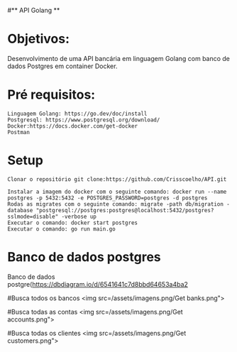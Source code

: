 #** API Golang **

# Objetivos:

Desenvolvimento de uma API bancária em linguagem Golang com banco de dados Postgres em container Docker.

# Pré requisitos:

    Linguagem Golang: https://go.dev/doc/install
    Postgresql: https://www.postgresql.org/download/
    Docker:https://docs.docker.com/get-docker
    Postman

# Setup

    Clonar o repositório git clone:https://github.com/Crisscoelho/API.git

    Instalar a imagem do docker com o seguinte comando: docker run --name postgres -p 5432:5432 -e POSTGRES_PASSWORD=postgres -d postgres
    Rodas as migrates com o seguinte comando: migrate -path db/migration -database "postgresql://postgres:postgres@localhost:5432/postgres?sslmode=disable" -verbose up
    Executar o comando: docker start postgres
    Executar o comando: go run main.go

# Banco de dados postgres

Banco de dados postgre(https://dbdiagram.io/d/6541641c7d8bbd64653a4ba2


#Busca todos os bancos
<img src=/assets/imagens.png/Get banks.png">

#Busca todas as contas
<img src=/assets/imagens.png/Get accounts.png">

#Busca todas os clientes
<img src=/assets/imagens.png/Get customers.png">

